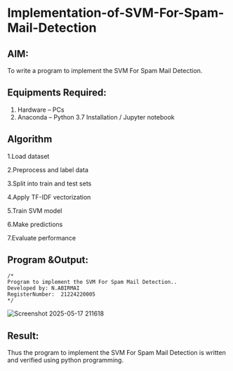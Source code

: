 # Implementation-of-SVM-For-Spam-Mail-Detection

## AIM:
To write a program to implement the SVM For Spam Mail Detection.

## Equipments Required:
1. Hardware – PCs
2. Anaconda – Python 3.7 Installation / Jupyter notebook

## Algorithm
1.Load dataset

2.Preprocess and label data

3.Split into train and test sets

4.Apply TF-IDF vectorization

5.Train SVM model

6.Make predictions

7.Evaluate performance

## Program &Output:
```
/*
Program to implement the SVM For Spam Mail Detection..
Developed by: N.ABIRMAI
RegisterNumber:  21224220005
*/
```
![Screenshot 2025-05-17 211618](https://github.com/user-attachments/assets/be23d80b-43b3-4945-a5bb-3d1381da9be5)





## Result:
Thus the program to implement the SVM For Spam Mail Detection is written and verified using python programming.
